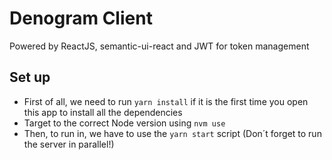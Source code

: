 # Denogram Client

Powered by ReactJS, semantic-ui-react and JWT for token management

## Set up

* First of all, we need to run `yarn install` if it is the first time you open this app to install all the dependencies
* Target to the correct Node version using `nvm use`
* Then, to run in, we have to use the `yarn start` script (Don´t forget to run the server in parallel!)